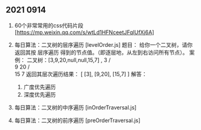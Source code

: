 ## 2021 0914

1. 60个非常常用的css代码片段 [https://mp.weixin.qq.com/s/wtLd1HFNceetJFqlUfXj6A]

2. 每日算法：二叉树的层序遍历  [levelOrder.js]
   题目：
        给你一个二叉树，请你返回其按 层序遍历 得到的节点值。（即逐层地，从左到右访问所有节点）。
   案例：
        二叉树：[3,9,20,null,null,15,7] ,
                          3
                        / \
                        9  20
                          /  \
                        15   7
        返回其层次遍历结果：
                        [
                          [3],
                          [9,20],
                          [15,7]
                        ]
   解答：
     1. 广度优先遍历
     2. 深度优先遍历

3. 每日算法：二叉树的中序遍历 [inOrderTraversal.js]

4. 每日算法：二叉树的前序遍历 [preOrderTraversal.js]
